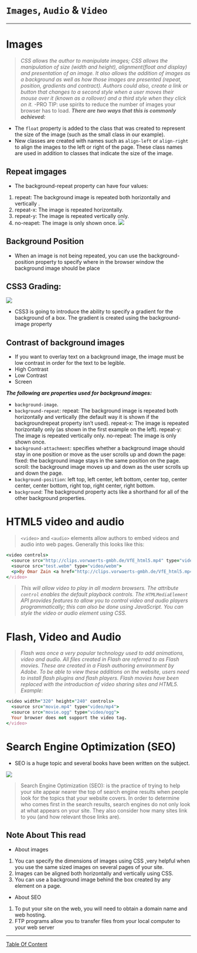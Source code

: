 #  `Images`, `Audio` & `Video` 
<hr>
 
# Images

> *CSS allows the author to manipulate images; CSS allows the manipulation of size (width and height), alignment(float and display) and presentation of an image. It also allows the addition of images as a background as well as how those images are presented (repeat, position, gradients and contract). Authors could also, create a link or button that changes to a second style when a user moves their mouse over it (known as a rollover) and a third style when they click on it.*
-PRO TIP: use spirits to reduce the number of images your browser has to load.
***There are two ways that this is commonly achieved:***
- The `float` property is added to the class that was created to represent the size of the image (such as the small class in our example).
- New classes are created with names such as `align-left` or `align-right` to align the images to the left or right of the page. These class names are used in addition to classes that indicate the size of the image.

## Repeat imgages
- The background-repeat property can have four values:
1. repeat: The background image is repeated both horizontally and vertically .
2. repeat-x: The image is repeated horizontally.
3. repeat-y: The image is repeated vertically only.
4. no-reapet: The image is only shown once.
![](https://mir-s3-cdn-cf.behance.net/project_modules/disp/35771931234507.564a1d2403b3a.gif)


## Background Position
- When an image is not being repeated, you can use the background-position property to specify where in the browser window the background image should be place

## CSS3 Grading:
![](https://www.tutorialrepublic.com/lib/images/css-illustration.png)
- CSS3 is going to introduce the ability to specify a gradient for the background of a box. The gradient is created using the background-image property

## Contrast of background images
- If you want to overlay text on a background image, the image must be low contrast in order for the text to be legible.
- High Contrast
- Low Contrast
- Screen

***The following are properties used for background images:***
- `background-image`.
- `background-repeat`: repeat: The background image is repeated both horizontally and vertically 
(the default way it is shown if the backgroundrepeat property isn’t used). repeat-x: The image is
repeated horizontally only (as shown in the first example on the left). 
repeat-y: The image is repeated vertically only. no-repeat: The image is only shown once.
- `background-attachment`: specifies whether a background image should stay in one position or move as
the user scrolls up and down the page: fixed: the background image stays in the same position on the page. 
scroll: the background image moves up and down as the user scrolls up and down the page.
- `background-position`: left top, left center, left bottom, center top, center center, center bottom, right top, right center, right bottom.
- `background`: The background property acts like a shorthand for all of the other background properties.
# HTML5 video and audio
> `<video>` and `<audio>` elements allow authors to embed videos and audio into web pages. Generally this looks like this:
  
``` ruby
<video controls>
  <source src="http://clips.vorwaerts-gmbh.de/VfE_html5.mp4" type="video/mp4">
  <source src="test.webm" type="video/webm">
  <p>By Omar Zain <a href="http://clips.vorwaerts-gmbh.de/VfE_html5.mp4">link to the video</a> instead.</p>
</video>
```
> *This will allow video to play in all modern browsers. The attribute `control` enables the default playback controls. The `HTMLMediaElement` API provides features to allow you to control video and audio players programmatically; this can also be done using JavaScript. You can style the video or audio element using CSS.*
# Flash, Video and Audio
> *Flash was once a very popular technology used to add animations, video and audio. All files created in Flash are referred to as Flash movies. These are created in a Flash authoring environment by Adobe. To be able to view these additions on the website, users need to install flash plugins and flash players. Flash movies have been replaced with the introduction of video sharing sites and HTML5.*
*Example:*
``` ruby
<video width="320" height="240" controls>
  <source src="movie.mp4" type="video/mp4">
  <source src="movie.ogg" type="video/ogg">
  Your browser does not support the video tag.
</video>
```
# Search Engine Optimization (SEO)
- SEO is a huge topic and several books have been written on the subject. 

![](https://statuslabs.com/wp-content/uploads/SEO-Pillar-Post-Art-.png)
> Search Engine Optimization (SEO): is the practice of trying to help your site appear nearer the top of search engine results when people look for the topics that your website covers. In order to determine who comes first in the search results, search engines do not only look at what appears on your site. They also consider how many sites link to you (and how relevant those links are).



## Note About This read
- About images
1. You can specify the dimensions of images using CSS ,very helpful when you use the same sized images on several pages of your site.
2. Images can be aligned both horizontally and vertically using CSS.
3. You can use a background image behind the box created by any element on a page. 

- About SEO
1. To put your site on the web, you will need to obtain a domain name and web hosting.
2. FTP programs allow you to transfer files from your local computer to your web server

--------------------------------------------------------


[Table Of Content](https://omarxzain.github.io/reading-notes/)
